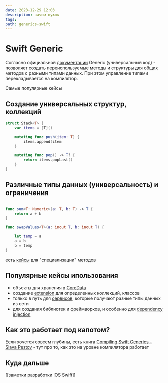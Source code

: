 ```yaml
---
date: 2023-12-29 12:03
description: зачем нужны
tags: 
path: generics-swift
---
```

# Swift Generic
Согласно официальной [документации](https://docs.swift.org/swift-book/documentation/the-swift-programming-language/generics/) 
Generic (универсальный код) - позволяет создать переиспользуемые методы и структуры для общих методов с разными типами данных. При этом управление типами перекладывается на компилятор. 

Самые популярные кейсы

## Создание универсальных структур, коллекций

```swift
struct Stack<T> {
    var items = [T]()

    mutating func push(item: T) {
        items.append(item
    }

    mutating func pop() -> T? {
        return items.popLast()
    }
}
```

## Различные типы данных (универсальность) и ограничения
```swift

func sum<T: Numeric>(a: T, b: T) -> T {
    return a + b
}

func swapValues<T>(a: inout T, b: inout T) {

    let temp = a
    a = b
    b = temp
}
```
есть [кейсы](https://sarunw.com/posts/how-to-explicitly-specialize-generic-function-in-swift/) для "специализации" методов 
## Популярные кейсы ипользования
- объекты для хранения в [CoreData](https://obscuredpixels.com/combining-core-data-with-generics)
- создание [extension](https://www.swiftbysundell.com/articles/specialized-extensions-using-generic-type-constraints/) для определенных коллекций, классов 
- только в путь для [сервисов](https://udaypatial.medium.com/writing-a-generic-reusable-networking-layer-using-combine-swift-ios-fe8e16404a13), которые получают разные типы данных из сети
- для создания библиотек и фреймворков, и особенно для [dependency injection](https://benoitpasquier.com/modular-app-dependency-injection-generics-swift/)
## Как это работает под капотом?

Если хочется совсем глубины, есть книга [Compiling Swift Generics - Slava Pestov](https://download.swift.org/docs/assets/generics.pdf) - тут про то, как это на уровне компилятора работает

## Куда дальше
[[заметки разработки iOS Swift]]


